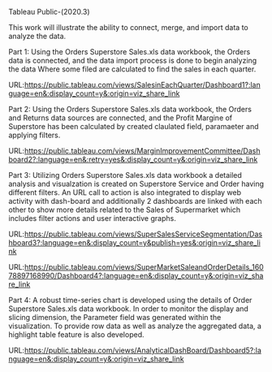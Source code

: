Tableau Public-(2020.3)
 
This work will illustrate the ability to connect, merge, and import data to analyze the data.

Part 1: Using the Orders Superstore Sales.xls data workbook, the Orders data is connected, and the data import process is done to begin analyzing the data Where some filed are calculated to find the sales in each quarter.

URL:https://public.tableau.com/views/SalesinEachQuarter/Dashboard1?:language=en&:display_count=y&:origin=viz_share_link


Part 2: Using the Orders Superstore Sales.xls data workbook, the Orders and Returns data sources are connected, and the Profit Margine of Superstore has been calculated by created claulated field, paramaeter and applying filters.

URL:https://public.tableau.com/views/MarginImprovementCommittee/Dashboard2?:language=en&:retry=yes&:display_count=y&:origin=viz_share_link


Part 3: Utilizing Orders Superstore Sales.xls data workbook a detailed analysis and visualzation is created on Superstore Service and Order having different filters. An URL call to action is also integrated to display web activity with dash-board and additionally 2 dashboards are linked with each other to show more details related to the Sales of Supermarket which includes filter actions and user interactive graphs.

URL:https://public.tableau.com/views/SuperSalesServiceSegmentation/Dashboard3?:language=en&:display_count=y&publish=yes&:origin=viz_share_link

URL:https://public.tableau.com/views/SuperMarketSaleandOrderDetails_16078897168990/Dashboard4?:language=en&:display_count=y&:origin=viz_share_link

Part 4: 
A robust time-series chart is developed using the details of Order Superstore Sales.xls data workbook. In order to monitor the display and slicing dimension, the Parameter field was generated within the visualization. To provide row data as well as analyze the aggregated data, a highlight table feature is also developed.

URL:https://public.tableau.com/views/AnalyticalDashBoard/Dashboard5?:language=en&:display_count=y&:origin=viz_share_link 
